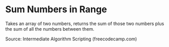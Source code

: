 # Sum Numbers in Range

Takes an array of two numbers, returns the sum of those two numbers plus the sum of all the numbers between them.

Source: Intermediate Algorithm Scripting (freecodecamp.com)
